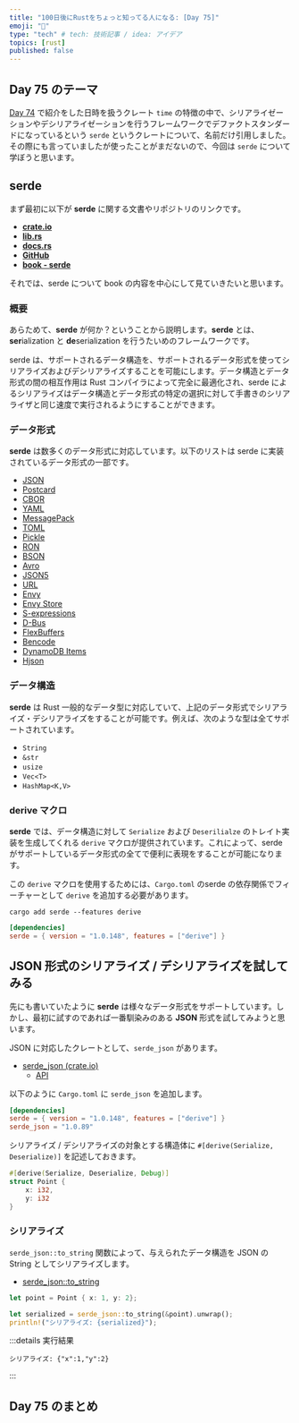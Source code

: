 ```yaml
---
title: "100日後にRustをちょっと知ってる人になる: [Day 75]"
emoji: "🦀"
type: "tech" # tech: 技術記事 / idea: アイデア
topics: [rust]
published: false
---
```

## Day 75 のテーマ

[Day 74](https://zenn.dev/shinyay/articles/hello-rust-day074) で紹介をした日時を扱うクレート `time` の特徴の中で、シリアライゼーションやデシリアライゼーションを行うフレームワークでデファクトスタンダードになっているという `serde` というクレートについて、名前だけ引用しました。その際にも言っていましたが使ったことがまだないので、今回は `serde` について学ぼうと思います。

## serde

まず最初に以下が **serde** に関する文書やリポジトリのリンクです。

- **[crate.io](https://crates.io/crates/serde)**
- **[lib.rs](https://lib.rs/crates/serde)**
- **[docs.rs](https://docs.rs/serde/latest/serde/)**
- **[GitHub](https://github.com/serde-rs/serde/tree/master)**
- **[book - serde](https://serde.rs/)**

それでは、serde について book の内容を中心にして見ていきたいと思います。

### 概要

あらためて、**serde** が何か？ということから説明します。**serde** とは、**ser**ialization と **de**serialization を行うたいめのフレームワークです。

serde は、サポートされるデータ構造を、サポートされるデータ形式を使ってシリアライズおよびデシリアライズすることを可能にします。データ構造とデータ形式の間の相互作用は Rust コンパイラによって完全に最適化され、serde によるシリアライズはデータ構造とデータ形式の特定の選択に対して手書きのシリアライザと同じ速度で実行されるようにすることができます。

### データ形式

**serde** は数多くのデータ形式に対応しています。以下のリストは serde に実装されているデータ形式の一部です。

- [JSON](https://github.com/serde-rs/json)
- [Postcard](https://github.com/jamesmunns/postcard)
- [CBOR](https://github.com/enarx/ciborium)
- [YAML](https://github.com/dtolnay/serde-yaml)
- [MessagePack](https://github.com/3Hren/msgpack-rust)
- [TOML](https://docs.rs/toml)
- [Pickle](https://github.com/birkenfeld/serde-pickle)
- [RON](https://github.com/ron-rs/ron)
- [BSON](https://github.com/mongodb/bson-rust)
- [Avro](https://docs.rs/apache-avro)
- [JSON5](https://github.com/callum-oakley/json5-rs)
- [URL](https://docs.rs/serde_qs)
- [Envy](https://github.com/softprops/envy)
- [Envy Store](https://github.com/softprops/envy-store)
- [S-expressions](https://github.com/rotty/lexpr-rs)
- [D-Bus](https://docs.rs/zvariant)
- [FlexBuffers](https://github.com/google/flatbuffers/tree/master/rust/flexbuffers)
- [Bencode](https://github.com/P3KI/bendy)
- [DynamoDB Items](https://docs.rs/serde_dynamo)
- [Hjson](https://github.com/Canop/deser-hjson)

### データ構造

**serde** は Rust 一般的なデータ型に対応していて、上記のデータ形式でシリアライズ・デシリアライズをすることが可能です。例えば、次のような型は全てサポートされています。

- `String`
- `&str`
- `usize`
- `Vec<T>`
- `HashMap<K,V>`

### derive マクロ

**serde** では、データ構造に対して `Serialize` および `Deserilialze` のトレイト実装を生成してくれる `derive` マクロが提供されています。これによって、serde がサポートしているデータ形式の全てで便利に表現をすることが可能になります。

この `derive` マクロを使用するためには、`Cargo.toml` のserde の依存関係でフィーチャーとして `derive` を追加する必要があります。

```shell
cargo add serde --features derive
```

```toml
[dependencies]
serde = { version = "1.0.148", features = ["derive"] }
```

## JSON 形式のシリアライズ / デシリアライズを試してみる

先にも書いていたように **serde** は様々なデータ形式をサポートしています。しかし、最初に試すのであれば一番馴染みのある **JSON** 形式を試してみようと思います。

JSON に対応したクレートとして、`serde_json` があります。

- [serde_json (crate.io)](https://crates.io/crates/serde_json)
  - [API](https://docs.rs/serde_json/latest/serde_json/)

以下のように `Cargo.toml` に `serde_json` を追加します。

```toml
[dependencies]
serde = { version = "1.0.148", features = ["derive"] }
serde_json = "1.0.89"
```

シリアライズ / デシリアライズの対象とする構造体に `#[derive(Serialize, Deserialize)]` を記述しておきます。

```rust
#[derive(Serialize, Deserialize, Debug)]
struct Point {
    x: i32,
    y: i32
}
```

### シリアライズ

`serde_json::to_string` 関数によって、与えられたデータ構造を JSON の String としてシリアライズします。

- [serde_json::to_string](https://docs.rs/serde_json/latest/serde_json/fn.to_string.html)

```rust
let point = Point { x: 1, y: 2};

let serialized = serde_json::to_string(&point).unwrap();
println!("シリアライズ: {serialized}");
```

:::details 実行結果
```
シリアライズ: {"x":1,"y":2}
```
:::

## Day 75 のまとめ
